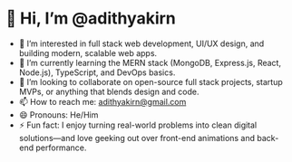 # 👋 Hi, I’m @adithyakirn

- 👀 I’m interested in full stack web development, UI/UX design, and building modern, scalable web apps.
- 🌱 I’m currently learning the MERN stack (MongoDB, Express.js, React, Node.js), TypeScript, and DevOps basics.
- 💞️ I’m looking to collaborate on open-source full stack projects, startup MVPs, or anything that blends design and code.
- 📫 How to reach me: adithyakirn@gmail.com
- 😄 Pronouns: He/Him
- ⚡ Fun fact: I enjoy turning real-world problems into clean digital solutions—and love geeking out over front-end animations and back-end performance.
